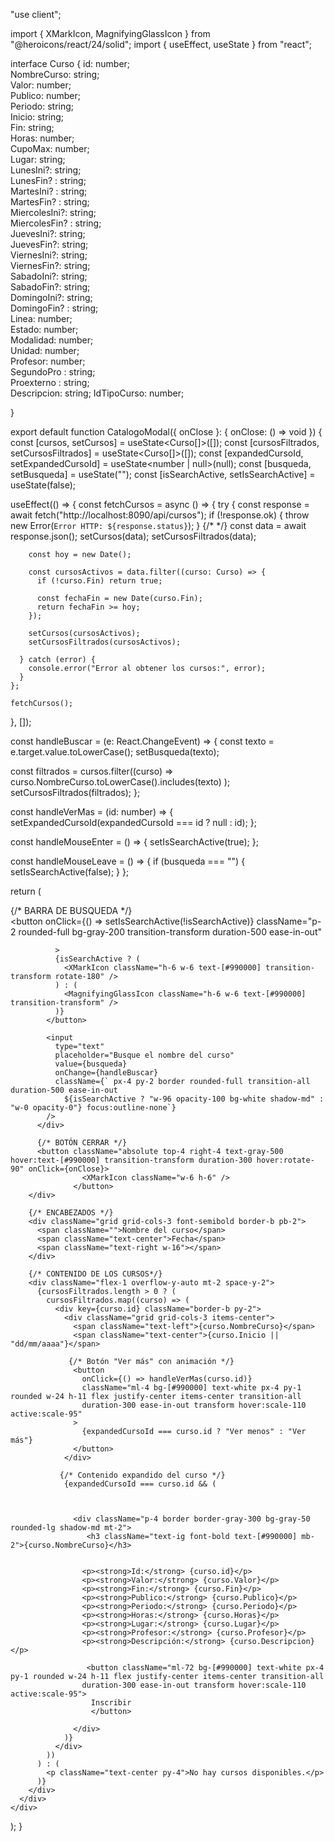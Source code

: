"use client";



import { XMarkIcon, MagnifyingGlassIcon } from "@heroicons/react/24/solid";
import { useEffect, useState } from "react";

interface Curso {
  id: number;                               
  NombreCurso: string;                       
  Valor: number;                             
  Publico: number;                           
  Periodo: string;                           
  Inicio: string;                            
  Fin: string;                               
  Horas: number;                             
  CupoMax: number;                           
  Lugar: string;                             
  LunesIni?: string;                          
  LunesFin? : string;                         
  MartesIni?  : string;                       
  MartesFin? : string;                        
  MiercolesIni?: string;                      
  MiercolesFin? : string;                     
  JuevesIni?: string;                         
  JuevesFin?: string;                        
  ViernesIni?: string;                       
  ViernesFin?: string;                      
  SabadoIni?: string;                       
  SabadoFin?: string;                        
  DomingoIni?: string;                        
  DomingoFin? : string;                      
  Linea: number;                             
  Estado: number;                             
  Modalidad: number;                          
  Unidad: number;                             
  Profesor: number;                           
  SegundoPro : string;                       
  Proexterno : string;                     
  Descripcion: string; 
  IdTipoCurso: number;


}

export default function CatalogoModal({ onClose }: { onClose: () => void }) {
  const [cursos, setCursos] = useState<Curso[]>([]);
  const [cursosFiltrados, setCursosFiltrados] = useState<Curso[]>([]);
  const [expandedCursoId, setExpandedCursoId] = useState<number | null>(null);
  const [busqueda, setBusqueda] = useState("");
  const [isSearchActive, setIsSearchActive] = useState(false);

  useEffect(() => {
    const fetchCursos = async () => {
      try {
        const response = await fetch("http://localhost:8090/api/cursos");
        if (!response.ok) {
          throw new Error(`Error HTTP: ${response.status}`);
        }
        {/* */}
        const data = await response.json();
        setCursos(data);
        setCursosFiltrados(data);

        const hoy = new Date();

        const cursosActivos = data.filter((curso: Curso) => {
          if (!curso.Fin) return true;
          
          const fechaFin = new Date(curso.Fin);
          return fechaFin >= hoy;
        });

        setCursos(cursosActivos);
        setCursosFiltrados(cursosActivos);

      } catch (error) {
        console.error("Error al obtener los cursos:", error);
      }
    };

    fetchCursos();
  }, []);

  const handleBuscar = (e: React.ChangeEvent<HTMLInputElement>) => {
    const texto = e.target.value.toLowerCase();
    setBusqueda(texto);

   const filtrados = cursos.filter((curso) =>
      curso.NombreCurso.toLowerCase().includes(texto)
    );
    setCursosFiltrados(filtrados);
  };


  const handleVerMas = (id: number) => {
    setExpandedCursoId(expandedCursoId === id ? null : id);
  };



  const handleMouseEnter = () => {
    setIsSearchActive(true);
  };

  const handleMouseLeave = () => {
    if (busqueda === "") {
      setIsSearchActive(false);
    }
  };

  return (
    <div className="fixed inset-0 flex items-center justify-center bg-black bg-opacity-50 z-50">
      <div className="relative bg-white p-6 rounded-lg shadow-lg w-full h-[700px] max-w-3xl flex flex-col">
        {/* BARRA DE BUSQUEDA */}
        <div className="flex justify-between items-center mb-4">
          <div className="relative flex items-center"
          onMouseEnter={handleMouseEnter}
          onMouseLeave={handleMouseLeave}>
            <button
              onClick={() => setIsSearchActive(!isSearchActive)}
              className="p-2 rounded-full bg-gray-200 transition-transform duration-500 ease-in-out"
              
              >
              {isSearchActive ? (
                <XMarkIcon className="h-6 w-6 text-[#990000] transition-transform rotate-180" />
              ) : (
                <MagnifyingGlassIcon className="h-6 w-6 text-[#990000] transition-transform" />
              )}
            </button>

            <input
              type="text"
              placeholder="Busque el nombre del curso"
              value={busqueda}
              onChange={handleBuscar}
              className={` px-4 py-2 border rounded-full transition-all duration-500 ease-in-out 
                ${isSearchActive ? "w-96 opacity-100 bg-white shadow-md" : "w-0 opacity-0"} focus:outline-none`}
            />
          </div>

          {/* BOTÓN CERRAR */}
          <button className="absolute top-4 right-4 text-gray-500 hover:text-[#990000] transition-transform duration-300 hover:rotate-90" onClick={onClose}>
                    <XMarkIcon className="w-6 h-6" />
                  </button>
        </div>

        {/* ENCABEZADOS */}
        <div className="grid grid-cols-3 font-semibold border-b pb-2">
          <span className="">Nombre del curso</span>
          <span className="text-center">Fecha</span>
          <span className="text-right w-16"></span>
        </div>

        {/* CONTENIDO DE LOS CURSOS*/}
        <div className="flex-1 overflow-y-auto mt-2 space-y-2">
          {cursosFiltrados.length > 0 ? (
            cursosFiltrados.map((curso) => (
              <div key={curso.id} className="border-b py-2">
                <div className="grid grid-cols-3 items-center">
                  <span className="text-left">{curso.NombreCurso}</span>
                  <span className="text-center">{curso.Inicio || "dd/mm/aaaa"}</span>

                 {/* Botón "Ver más" con animación */}
                  <button
                    onClick={() => handleVerMas(curso.id)}
                    className="ml-4 bg-[#990000] text-white px-4 py-1 rounded w-24 h-11 flex justify-center items-center transition-all 
                    duration-300 ease-in-out transform hover:scale-110 active:scale-95"
                  >
                    {expandedCursoId === curso.id ? "Ver menos" : "Ver más"}
                  </button>
                </div>

               {/* Contenido expandido del curso */}
                {expandedCursoId === curso.id && (
                  


                  <div className="p-4 border border-gray-300 bg-gray-50 rounded-lg shadow-md mt-2">
                     <h3 className="text-ig font-bold text-[#990000] mb-2">{curso.NombreCurso}</h3>
                    
                    
                    <p><strong>Id:</strong> {curso.id}</p>
                    <p><strong>Valor:</strong> {curso.Valor}</p>
                    <p><strong>Fin:</strong> {curso.Fin}</p>
                    <p><strong>Publico:</strong> {curso.Publico}</p>
                    <p><strong>Periodo:</strong> {curso.Periodo}</p>
                    <p><strong>Horas:</strong> {curso.Horas}</p>
                    <p><strong>Lugar:</strong> {curso.Lugar}</p>
                    <p><strong>Profesor:</strong> {curso.Profesor}</p>
                    <p><strong>Descripción:</strong> {curso.Descripcion}</p>

                     <button className="ml-72 bg-[#990000] text-white px-4 py-1 rounded w-24 h-11 flex justify-center items-center transition-all 
                    duration-300 ease-in-out transform hover:scale-110 active:scale-95">
                      Inscribir
                      </button>
             
                  </div>
                )}
              </div>
            ))
          ) : (
            <p className="text-center py-4">No hay cursos disponibles.</p>
          )}
        </div>
      </div>
    </div>
  );
}

